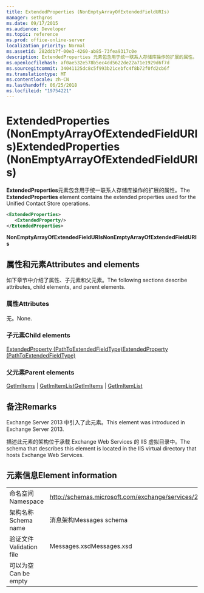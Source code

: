 ```yaml
---
title: ExtendedProperties (NonEmptyArrayOfExtendedFieldURIs)
manager: sethgros
ms.date: 09/17/2015
ms.audience: Developer
ms.topic: reference
ms.prod: office-online-server
localization_priority: Normal
ms.assetid: 282ddb7f-00e3-4260-ab85-73fea9317c0e
description: ExtendedProperties 元素包含用于统一联系人存储库操作的扩展的属性。
ms.openlocfilehash: af0ae532e578b5ec4dd5622de22a71e1929d6f7d
ms.sourcegitcommit: 34041125dc8c5f993b21cebfc4f8b72f0fd2cb6f
ms.translationtype: MT
ms.contentlocale: zh-CN
ms.lasthandoff: 06/25/2018
ms.locfileid: "19754221"
---
```

# <a name="extendedproperties-nonemptyarrayofextendedfielduris"></a><span data-ttu-id="a119f-103">ExtendedProperties (NonEmptyArrayOfExtendedFieldURIs)</span><span class="sxs-lookup"><span data-stu-id="a119f-103">ExtendedProperties (NonEmptyArrayOfExtendedFieldURIs)</span></span>

<span data-ttu-id="a119f-104">**ExtendedProperties**元素包含用于统一联系人存储库操作的扩展的属性。</span><span class="sxs-lookup"><span data-stu-id="a119f-104">The **ExtendedProperties** element contains the extended properties used for the Unified Contact Store operations.</span></span> 
  
```XML
<ExtendedProperties>
   <ExtendedProperty/>
</ExtendedProperties>
```

 <span data-ttu-id="a119f-105">**NonEmptyArrayOfExtendedFieldURIs**</span><span class="sxs-lookup"><span data-stu-id="a119f-105">**NonEmptyArrayOfExtendedFieldURIs**</span></span>
## <a name="attributes-and-elements"></a><span data-ttu-id="a119f-106">属性和元素</span><span class="sxs-lookup"><span data-stu-id="a119f-106">Attributes and elements</span></span>

<span data-ttu-id="a119f-107">如下章节中介绍了属性、子元素和父元素。</span><span class="sxs-lookup"><span data-stu-id="a119f-107">The following sections describe attributes, child elements, and parent elements.</span></span>
  
### <a name="attributes"></a><span data-ttu-id="a119f-108">属性</span><span class="sxs-lookup"><span data-stu-id="a119f-108">Attributes</span></span>

<span data-ttu-id="a119f-109">无。</span><span class="sxs-lookup"><span data-stu-id="a119f-109">None.</span></span>
  
### <a name="child-elements"></a><span data-ttu-id="a119f-110">子元素</span><span class="sxs-lookup"><span data-stu-id="a119f-110">Child elements</span></span>

[<span data-ttu-id="a119f-111">ExtendedProperty (PathToExtendedFieldType)</span><span class="sxs-lookup"><span data-stu-id="a119f-111">ExtendedProperty (PathToExtendedFieldType)</span></span>](extendedproperty-pathtoextendedfieldtype.md)
  
### <a name="parent-elements"></a><span data-ttu-id="a119f-112">父元素</span><span class="sxs-lookup"><span data-stu-id="a119f-112">Parent elements</span></span>

<span data-ttu-id="a119f-113">[GetImItems](getimitems.md) | [GetImItemList](getimitemlist.md)</span><span class="sxs-lookup"><span data-stu-id="a119f-113">[GetImItems](getimitems.md) | [GetImItemList](getimitemlist.md)</span></span>
  
## <a name="remarks"></a><span data-ttu-id="a119f-114">备注</span><span class="sxs-lookup"><span data-stu-id="a119f-114">Remarks</span></span>

<span data-ttu-id="a119f-115">Exchange Server 2013 中引入了此元素。</span><span class="sxs-lookup"><span data-stu-id="a119f-115">This element was introduced in Exchange Server 2013.</span></span>
  
<span data-ttu-id="a119f-116">描述此元素的架构位于承载 Exchange Web Services 的 IIS 虚拟目录中。</span><span class="sxs-lookup"><span data-stu-id="a119f-116">The schema that describes this element is located in the IIS virtual directory that hosts Exchange Web Services.</span></span>
  
## <a name="element-information"></a><span data-ttu-id="a119f-117">元素信息</span><span class="sxs-lookup"><span data-stu-id="a119f-117">Element information</span></span>

|||
|:-----|:-----|
|<span data-ttu-id="a119f-118">命名空间</span><span class="sxs-lookup"><span data-stu-id="a119f-118">Namespace</span></span>  <br/> |http://schemas.microsoft.com/exchange/services/2006/messages  <br/> |
|<span data-ttu-id="a119f-119">架构名称</span><span class="sxs-lookup"><span data-stu-id="a119f-119">Schema name</span></span>  <br/> |<span data-ttu-id="a119f-120">消息架构</span><span class="sxs-lookup"><span data-stu-id="a119f-120">Messages schema</span></span>  <br/> |
|<span data-ttu-id="a119f-121">验证文件</span><span class="sxs-lookup"><span data-stu-id="a119f-121">Validation file</span></span>  <br/> |<span data-ttu-id="a119f-122">Messages.xsd</span><span class="sxs-lookup"><span data-stu-id="a119f-122">Messages.xsd</span></span>  <br/> |
|<span data-ttu-id="a119f-123">可以为空</span><span class="sxs-lookup"><span data-stu-id="a119f-123">Can be empty</span></span>  <br/> ||
   

